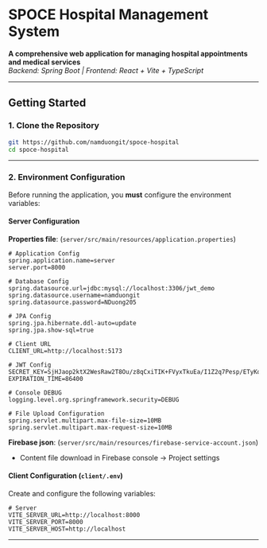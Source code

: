 # SPOCE Hospital Management System
**A comprehensive web application for managing hospital appointments and medical services**  
_Backend: Spring Boot | Frontend: React + Vite + TypeScript_

---

## Getting Started

### 1. Clone the Repository
```bash
git https://github.com/namduongit/spoce-hospital
cd spoce-hospital
```
---
### 2. Environment Configuration
Before running the application, you **must** configure the environment variables:
#### Server Configuration
**Properties file**: (`server/src/main/resources/application.properties`)
```properties
# Application Config
spring.application.name=server
server.port=8000

# Database Config
spring.datasource.url=jdbc:mysql://localhost:3306/jwt_demo
spring.datasource.username=namduongit
spring.datasource.password=NDuong205

# JPA Config
spring.jpa.hibernate.ddl-auto=update
spring.jpa.show-sql=true

# Client URL
CLIENT_URL=http://localhost:5173

# JWT Config
SECRET_KEY=SjHJaop2ktX2WesRaw2T8Ou/z8qCxiTIK+FVyxTkuEa/I1Z2q7Pesp/ETyKqIwbuIbe7xcMSqwvZxBG/GkFX3Q==
EXPIRATION_TIME=86400

# Console DEBUG
logging.level.org.springframework.security=DEBUG

# File Upload Configuration
spring.servlet.multipart.max-file-size=10MB
spring.servlet.multipart.max-request-size=10MB
```


**Firebase json**: (`server/src/main/resources/firebase-service-account.json`)
- Content file download in Firebase console -> Project settings

#### Client Configuration (`client/.env`)
Create and configure the following variables:
```env
# Server
VITE_SERVER_URL=http://localhost:8000
VITE_SERVER_PORT=8000
VITE_SERVER_HOST=http://localhost
```

---

